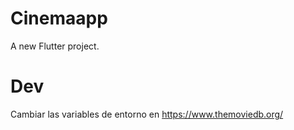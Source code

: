 # Cinemaapp

A new Flutter project.

# Dev

Cambiar las variables de entorno en https://www.themoviedb.org/
